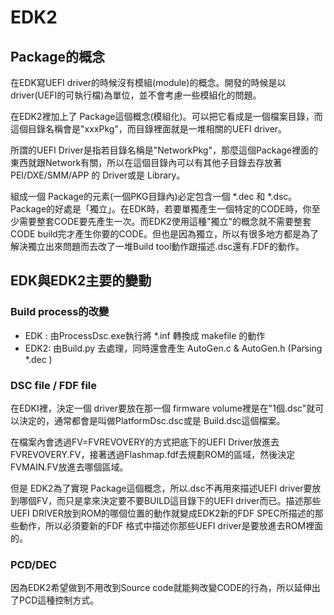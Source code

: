 # EDK2

## Package的概念

在EDK寫UEFI driver的時候沒有模組\(module\)的概念。開發的時候是以 driver\(UEFI的可執行檔\)為單位，並不會考慮一些模組化的問題。 

在EDK2裡加上了 Package這個概念\(模組化\)。可以把它看成是一個檔案目錄，而這個目錄名稱會是"xxxPkg"，而目錄裡面就是一堆相關的UEFI driver。

所謂的UEFI Driver是指若目錄名稱是"NetworkPkg"，那麼這個Package裡面的東西就跟Network有關，所以在這個目錄內可以有其他子目錄去存放著 PEI/DXE/SMM/APP 的 Driver或是 Library。

 組成一個 Package的元素\(一個PKG目錄內\)必定包含一個 \*.dec 和 \*.dsc。Package的好處是「獨立」。在EDK時，若要單獨產生一個特定的CODE時，你至少需要整套CODE要先產生一次。而EDK2使用這種"獨立"的概念就不需要整套CODE build完才產生你要的CODE。但也是因為獨立，所以有很多地方都是為了解決獨立出來問題而去改了一堆Build tool動作跟描述.dsc還有.FDF的動作。

## EDK與EDK2主要的變動

### Build process的改變

* EDK : 由ProcessDsc.exe執行將 \*.inf 轉換成 makefile 的動作
* EDK2: 由Build.py  去處理，同時還會產生  AutoGen.c & AutoGen.h \(Parsing \*.dec \)

### DSC file / FDF file

在EDKI裡，決定一個 driver要放在那一個 firmware volume裡是在"1個.dsc"就可以決定的，通常都會是叫做PlatformDsc.dsc或是 Build.dsc這個檔案。 

在檔案內會透過FV=FVREVOVERY的方式把底下的UEFI Driver放進去FVREVOVERY.FV，接著透過Flashmap.fdf去規劃ROM的區域，然後決定 FVMAIN.FV放進去哪個區域。 

但是 EDK2為了實現 Package這個概念，所以.dsc不再用來描述UEFI driver要放到哪個FV，而只是拿來決定要不要BUILD這目錄下的UEFI driver而已。描述那些UEFI DRIVER放到ROM的哪個位置的動作就變成EDK2新的FDF SPEC所描述的那些動作，所以必須要新的FDF 格式中描述你那些UEFI driver是要放進去ROM裡面的。

### PCD/DEC

因為EDK2希望做到不用改到Source code就能夠改變CODE的行為，所以延伸出了PCD這種控制方式。



### 

 

